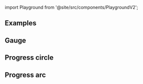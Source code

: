 import Playground from '@site/src/components/PlaygroundV2';

## Examples

## Gauge

<Playground
height="25rem"
name="echarts-gauge"
noMargin
examplesByName>
</Playground>

## Progress circle

<Playground
height="30rem"
name="echarts-progress-circle"
noMargin
examplesByName>
</Playground>

## Progress arc

<Playground
height="30rem"
name="echarts-progress-arc"
noMargin
examplesByName>
</Playground>
